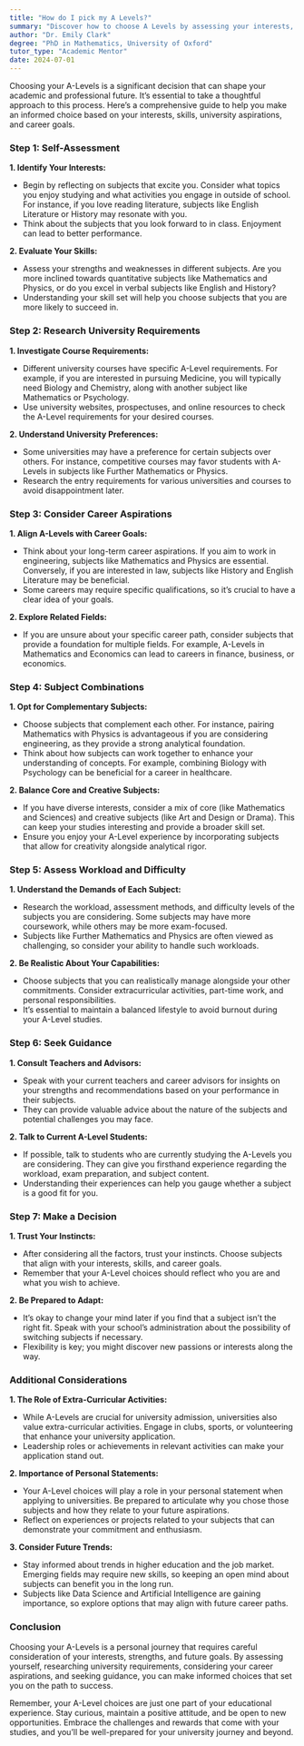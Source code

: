 ```yaml
---
title: "How do I pick my A Levels?"
summary: "Discover how to choose A Levels by assessing your interests, skills, and career goals to make informed decisions for your future."
author: "Dr. Emily Clark"
degree: "PhD in Mathematics, University of Oxford"
tutor_type: "Academic Mentor"
date: 2024-07-01
---
```


Choosing your A-Levels is a significant decision that can shape your academic and professional future. It’s essential to take a thoughtful approach to this process. Here’s a comprehensive guide to help you make an informed choice based on your interests, skills, university aspirations, and career goals.

### Step 1: Self-Assessment

**1. Identify Your Interests:**
   - Begin by reflecting on subjects that excite you. Consider what topics you enjoy studying and what activities you engage in outside of school. For instance, if you love reading literature, subjects like English Literature or History may resonate with you.
   - Think about the subjects that you look forward to in class. Enjoyment can lead to better performance.

**2. Evaluate Your Skills:**
   - Assess your strengths and weaknesses in different subjects. Are you more inclined towards quantitative subjects like Mathematics and Physics, or do you excel in verbal subjects like English and History?
   - Understanding your skill set will help you choose subjects that you are more likely to succeed in.

### Step 2: Research University Requirements

**1. Investigate Course Requirements:**
   - Different university courses have specific A-Level requirements. For example, if you are interested in pursuing Medicine, you will typically need Biology and Chemistry, along with another subject like Mathematics or Psychology.
   - Use university websites, prospectuses, and online resources to check the A-Level requirements for your desired courses.

**2. Understand University Preferences:**
   - Some universities may have a preference for certain subjects over others. For instance, competitive courses may favor students with A-Levels in subjects like Further Mathematics or Physics.
   - Research the entry requirements for various universities and courses to avoid disappointment later.

### Step 3: Consider Career Aspirations

**1. Align A-Levels with Career Goals:**
   - Think about your long-term career aspirations. If you aim to work in engineering, subjects like Mathematics and Physics are essential. Conversely, if you are interested in law, subjects like History and English Literature may be beneficial.
   - Some careers may require specific qualifications, so it’s crucial to have a clear idea of your goals.

**2. Explore Related Fields:**
   - If you are unsure about your specific career path, consider subjects that provide a foundation for multiple fields. For example, A-Levels in Mathematics and Economics can lead to careers in finance, business, or economics.

### Step 4: Subject Combinations

**1. Opt for Complementary Subjects:**
   - Choose subjects that complement each other. For instance, pairing Mathematics with Physics is advantageous if you are considering engineering, as they provide a strong analytical foundation.
   - Think about how subjects can work together to enhance your understanding of concepts. For example, combining Biology with Psychology can be beneficial for a career in healthcare.

**2. Balance Core and Creative Subjects:**
   - If you have diverse interests, consider a mix of core (like Mathematics and Sciences) and creative subjects (like Art and Design or Drama). This can keep your studies interesting and provide a broader skill set.
   - Ensure you enjoy your A-Level experience by incorporating subjects that allow for creativity alongside analytical rigor.

### Step 5: Assess Workload and Difficulty

**1. Understand the Demands of Each Subject:**
   - Research the workload, assessment methods, and difficulty levels of the subjects you are considering. Some subjects may have more coursework, while others may be more exam-focused.
   - Subjects like Further Mathematics and Physics are often viewed as challenging, so consider your ability to handle such workloads.

**2. Be Realistic About Your Capabilities:**
   - Choose subjects that you can realistically manage alongside your other commitments. Consider extracurricular activities, part-time work, and personal responsibilities.
   - It’s essential to maintain a balanced lifestyle to avoid burnout during your A-Level studies.

### Step 6: Seek Guidance

**1. Consult Teachers and Advisors:**
   - Speak with your current teachers and career advisors for insights on your strengths and recommendations based on your performance in their subjects.
   - They can provide valuable advice about the nature of the subjects and potential challenges you may face.

**2. Talk to Current A-Level Students:**
   - If possible, talk to students who are currently studying the A-Levels you are considering. They can give you firsthand experience regarding the workload, exam preparation, and subject content.
   - Understanding their experiences can help you gauge whether a subject is a good fit for you.

### Step 7: Make a Decision

**1. Trust Your Instincts:**
   - After considering all the factors, trust your instincts. Choose subjects that align with your interests, skills, and career goals.
   - Remember that your A-Level choices should reflect who you are and what you wish to achieve.

**2. Be Prepared to Adapt:**
   - It’s okay to change your mind later if you find that a subject isn’t the right fit. Speak with your school’s administration about the possibility of switching subjects if necessary.
   - Flexibility is key; you might discover new passions or interests along the way.

### Additional Considerations

**1. The Role of Extra-Curricular Activities:**
   - While A-Levels are crucial for university admission, universities also value extra-curricular activities. Engage in clubs, sports, or volunteering that enhance your university application.
   - Leadership roles or achievements in relevant activities can make your application stand out.

**2. Importance of Personal Statements:**
   - Your A-Level choices will play a role in your personal statement when applying to universities. Be prepared to articulate why you chose those subjects and how they relate to your future aspirations.
   - Reflect on experiences or projects related to your subjects that can demonstrate your commitment and enthusiasm.

**3. Consider Future Trends:**
   - Stay informed about trends in higher education and the job market. Emerging fields may require new skills, so keeping an open mind about subjects can benefit you in the long run.
   - Subjects like Data Science and Artificial Intelligence are gaining importance, so explore options that may align with future career paths.

### Conclusion

Choosing your A-Levels is a personal journey that requires careful consideration of your interests, strengths, and future goals. By assessing yourself, researching university requirements, considering your career aspirations, and seeking guidance, you can make informed choices that set you on the path to success.

Remember, your A-Level choices are just one part of your educational experience. Stay curious, maintain a positive attitude, and be open to new opportunities. Embrace the challenges and rewards that come with your studies, and you’ll be well-prepared for your university journey and beyond.
    